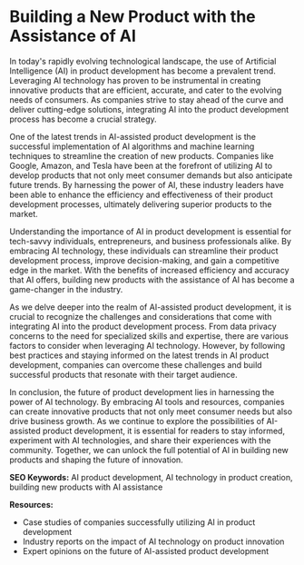 # Building a New Product with the Assistance of AI

In today's rapidly evolving technological landscape, the use of Artificial Intelligence (AI) in product development has become a prevalent trend. Leveraging AI technology has proven to be instrumental in creating innovative products that are efficient, accurate, and cater to the evolving needs of consumers. As companies strive to stay ahead of the curve and deliver cutting-edge solutions, integrating AI into the product development process has become a crucial strategy.

One of the latest trends in AI-assisted product development is the successful implementation of AI algorithms and machine learning techniques to streamline the creation of new products. Companies like Google, Amazon, and Tesla have been at the forefront of utilizing AI to develop products that not only meet consumer demands but also anticipate future trends. By harnessing the power of AI, these industry leaders have been able to enhance the efficiency and effectiveness of their product development processes, ultimately delivering superior products to the market.

Understanding the importance of AI in product development is essential for tech-savvy individuals, entrepreneurs, and business professionals alike. By embracing AI technology, these individuals can streamline their product development process, improve decision-making, and gain a competitive edge in the market. With the benefits of increased efficiency and accuracy that AI offers, building new products with the assistance of AI has become a game-changer in the industry.

As we delve deeper into the realm of AI-assisted product development, it is crucial to recognize the challenges and considerations that come with integrating AI into the product development process. From data privacy concerns to the need for specialized skills and expertise, there are various factors to consider when leveraging AI technology. However, by following best practices and staying informed on the latest trends in AI product development, companies can overcome these challenges and build successful products that resonate with their target audience.

In conclusion, the future of product development lies in harnessing the power of AI technology. By embracing AI tools and resources, companies can create innovative products that not only meet consumer needs but also drive business growth. As we continue to explore the possibilities of AI-assisted product development, it is essential for readers to stay informed, experiment with AI technologies, and share their experiences with the community. Together, we can unlock the full potential of AI in building new products and shaping the future of innovation.

**SEO Keywords:** AI product development, AI technology in product creation, building new products with AI assistance

**Resources:** 
- Case studies of companies successfully utilizing AI in product development
- Industry reports on the impact of AI technology on product innovation
- Expert opinions on the future of AI-assisted product development